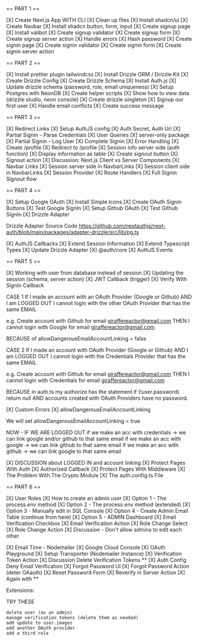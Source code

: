 == PART 1 ==

[X] Create Next.js App WITH CLI [X] Clean up files [X] Install shadcn/ui [X]
Create Navbar [X] Install shadcn button, form, input [X] Create signup page [X]
Install valibot [X] Create signup validator [X] Create signup form [X] Create
signup server action [X] Handle errors [X] Hash password [X] Create signin page
[X] Create signin validator [X] Create signin form [X] Create signin server
action

== PART 2 ==

[X] Install prettier plugin tailwindcss [X] Install Drizzle ORM / Drizzle Kit
[X] Create Drizzle Config [X] Create Drizzle Schema [X] Install Auth.js [X]
Update drizzle schema (password, role, email uniqueness) [X] Setup Postgres with
NeonDB [X] Create helper scripts [X] Show how to view data (drizzle studio, neon
console) [X] Create drizzle singleton [X] Signup our first user [X] Handle email
conflicts [X] Create success message

== PART 3 ==

[X] Redirect Links [X] Setup AuthJS config [X] Auth Secret, Auth Url [X] Partial
Signin - Parse Credentials [X] User Queries [X] server-only package [X] Partial
Signin - Log User [X] Complete Signin [X] Error Handling [X] Create /profile [X]
Redirect to /profile [X] Session info server side (auth function) [X] Display
information as table [X] Create signout button [X] Signout action [X]
Discussion: Next.js Client vs Server Components [X] Navbar Links [X] Session
server side in NavbarLinks [X] Session client side in NavbarLinks [X] Session
Provider [X] Route Handlers [X] Full Signin Signout flow

== PART 4 ==

[X] Setup Google OAuth [X] Install Simple Icons [X] Create OAuth Signin Buttons
[X] Test Google SignIn [X] Setup Github OAuth [X] Test Github SignIn [X] Drizzle
Adapter

Drizzle Adapter Source Code
https://github.com/nextauthjs/next-auth/blob/main/packages/adapter-drizzle/src/lib/pg.ts

[X] AuthJS Callbacks [X] Extend Session Information [X] Extend Typescript Types
[X] Update Drizzle Adapter [X] @auth/core [X] AuthJS Events

== PART 5 ==

[X] Working with user from database instead of session [X] Updating the session
(schema, server action) [X] JWT Callback (trigger) [X] Verify With SignIn
Callback

CASE 1 If I made an account with an OAuth Provider (Google or Github) AND I am
LOGGED OUT I cannot login with the other OAuth Provider that has the same EMAIL

e.g. Create account with Github for email giraffereactor@gmail.com THEN I cannot
login with Google for email giraffereactor@gmail.com

BECAUSE of allowDangerousEmailAccountLinking = false

CASE 2 If I made an account with OAuth Provider (Google or Github) AND I am
LOGGED OUT I cannot login with the Credentials Provider that has the same EMAIL

e.g. Create account with Github for email giraffereactor@gmail.com THEN I cannot
login with Credentials for email giraffereactor@gmail.com

BECAUSE in auth.ts my authorize has the statement if (!user.password) return
null AND accounts created with OAuth Providers have no password.

[X] Custom Errors [X] allowDangerousEmailAccountLinking

We will set allowDangerousEmailAccountLinking = true

NOW - IF WE ARE LOGGED OUT if we make an acc with credentials -> we can link
google and/or github to that same email if we make an acc with google -> we can
link github to that same email if we make an acc with github -> we can link
google to that same email

[X] DISCUSSION about LOGGED IN and account linking [X] Protect Pages With Auth
[X] Authorized Callback [X] Protect Pages With Middleware [X] The Problem With
The Crypto Module [X] The auth.config.ts File

== PART 6 ==

[X] User Roles [X] How to create an admin user [X] Option 1 - The process.env
method [X] Option 2 - The process.env method (extended) [X] Option 3 - Manually
edit in SQL Console [X] Option 4 - Create Admin Email Table (continue from here)
[X] Option 5 - ADMIN Dashboard [X] Email Verification Checkbox [X] Email
Verification Action [X] Role Change Select [X] Role Change Action [X]
Discussion - Don't allow admins to edit each other

[X] Email Time - Nodemailer [X] Google Cloud Console [X] OAuth Playground [X]
Setup Transporter (Nodemailer Instance) [X] Verification Token Action [X]
Discussion Delete Verification Tokens ** [X] Auth Config Deny Email Verification
[X] Forgot Password UI [X] Forgot Password Action (deter OAauth) [X] Reset
Password Form [X] Reverify in Server Action [X] Again with **

Extensions:

TRY THESE

    delete user (as an admin)
    manage verification tokens (delete them as needed)
    add update to user.images
    add another OAuth provider
    add a third role
